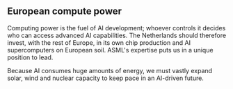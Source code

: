 ## **European compute power**

Computing power is the fuel of AI development; whoever controls it decides who can access advanced AI capabilities. The Netherlands should therefore invest, with the rest of Europe, in its own chip production and AI supercomputers on European soil. ASML's expertise puts us in a unique position to lead.

Because AI consumes huge amounts of energy, we must vastly expand solar, wind and nuclear capacity to keep pace in an AI-driven future.
